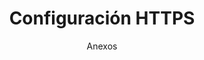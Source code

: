 ---
layout: page
menubar: docs_menu
title: Configuración HTTPS
subtitle: Anexos
show_sidebar: false
hero_height: is-fullwidth
---